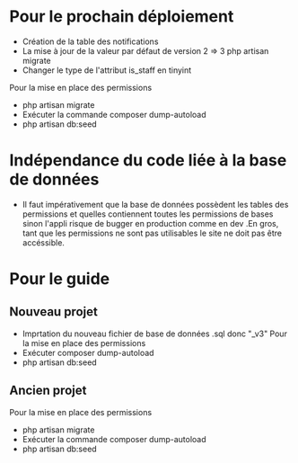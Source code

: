 # Pour le prochain déploiement
- Création de la table des notifications 
- La mise à jour de la valeur par défaut de version 2 => 3
php artisan migrate
- Changer le type de l'attribut is_staff en tinyint

Pour la mise en place des permissions
- php artisan migrate
- Exécuter la commande composer dump-autoload
- php artisan db:seed

# Indépendance du code liée à la base de données
- Il faut impérativement que la base de données possèdent les tables des permissions et quelles contiennent toutes les permissions de bases sinon l'appli risque de bugger en production comme en dev .En gros, tant que les permissions ne sont pas utilisables le site ne doit pas être accéssible.
# Pour le guide

## Nouveau projet
- Imprtation du nouveau fichier de base de données .sql donc "_v3"
Pour la mise en place des permissions
- Exécuter composer dump-autoload
- php artisan db:seed 

## Ancien projet
Pour la mise en place des permissions
- php artisan migrate
- Exécuter la commande composer dump-autoload
- php artisan db:seed 